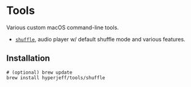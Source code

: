 # Tools

Various custom macOS command-line tools.

- [`shuffle`](https://github.com/hyperjeff/shuffle), audio player w/ default shuffle mode and various features.

## Installation

```
# (optional) brew update
brew install hyperjeff/tools/shuffle
```
